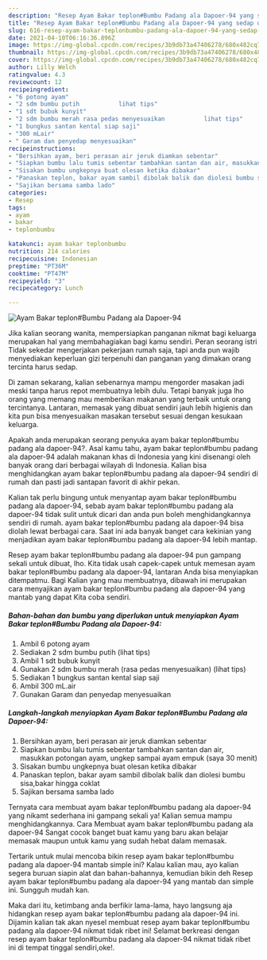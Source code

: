 ```yaml
---
description: "Resep Ayam Bakar teplon#Bumbu Padang ala Dapoer-94 yang sedap dan Mudah Dibuat"
title: "Resep Ayam Bakar teplon#Bumbu Padang ala Dapoer-94 yang sedap dan Mudah Dibuat"
slug: 616-resep-ayam-bakar-teplonbumbu-padang-ala-dapoer-94-yang-sedap-dan-mudah-dibuat
date: 2021-04-10T06:16:36.896Z
image: https://img-global.cpcdn.com/recipes/3b9db73a47406278/680x482cq70/ayam-bakar-teplonbumbu-padang-ala-dapoer-94-foto-resep-utama.jpg
thumbnail: https://img-global.cpcdn.com/recipes/3b9db73a47406278/680x482cq70/ayam-bakar-teplonbumbu-padang-ala-dapoer-94-foto-resep-utama.jpg
cover: https://img-global.cpcdn.com/recipes/3b9db73a47406278/680x482cq70/ayam-bakar-teplonbumbu-padang-ala-dapoer-94-foto-resep-utama.jpg
author: Lilly Welch
ratingvalue: 4.3
reviewcount: 12
recipeingredient:
- "6 potong ayam"
- "2 sdm bumbu putih           lihat tips"
- "1 sdt bubuk kunyit"
- "2 sdm bumbu merah rasa pedas menyesuaikan           lihat tips"
- "1 bungkus santan kental siap saji"
- "300 mLair"
- " Garam dan penyedap menyesuaikan"
recipeinstructions:
- "Bersihkan ayam, beri perasan air jeruk diamkan sebentar"
- "Siapkan bumbu lalu tumis sebentar tambahkan santan dan air, masukkan potongan ayam, ungkep sampai ayam empuk (saya 30 menit)"
- "Sisakan bumbu ungkepnya buat olesan ketika dibakar"
- "Panaskan teplon, bakar ayam sambil dibolak balik dan diolesi bumbu sisa,bakar hingga coklat"
- "Sajikan bersama samba lado"
categories:
- Resep
tags:
- ayam
- bakar
- teplonbumbu

katakunci: ayam bakar teplonbumbu 
nutrition: 214 calories
recipecuisine: Indonesian
preptime: "PT36M"
cooktime: "PT47M"
recipeyield: "3"
recipecategory: Lunch

---
```



![Ayam Bakar teplon#Bumbu Padang ala Dapoer-94](https://img-global.cpcdn.com/recipes/3b9db73a47406278/680x482cq70/ayam-bakar-teplonbumbu-padang-ala-dapoer-94-foto-resep-utama.jpg)

Jika kalian seorang wanita, mempersiapkan panganan nikmat bagi keluarga merupakan hal yang membahagiakan bagi kamu sendiri. Peran seorang istri Tidak sekedar mengerjakan pekerjaan rumah saja, tapi anda pun wajib menyediakan keperluan gizi terpenuhi dan panganan yang dimakan orang tercinta harus sedap.

Di zaman  sekarang, kalian sebenarnya mampu mengorder masakan jadi meski tanpa harus repot membuatnya lebih dulu. Tetapi banyak juga lho orang yang memang mau memberikan makanan yang terbaik untuk orang tercintanya. Lantaran, memasak yang dibuat sendiri jauh lebih higienis dan kita pun bisa menyesuaikan masakan tersebut sesuai dengan kesukaan keluarga. 



Apakah anda merupakan seorang penyuka ayam bakar teplon#bumbu padang ala dapoer-94?. Asal kamu tahu, ayam bakar teplon#bumbu padang ala dapoer-94 adalah makanan khas di Indonesia yang kini disenangi oleh banyak orang dari berbagai wilayah di Indonesia. Kalian bisa menghidangkan ayam bakar teplon#bumbu padang ala dapoer-94 sendiri di rumah dan pasti jadi santapan favorit di akhir pekan.

Kalian tak perlu bingung untuk menyantap ayam bakar teplon#bumbu padang ala dapoer-94, sebab ayam bakar teplon#bumbu padang ala dapoer-94 tidak sulit untuk dicari dan anda pun boleh menghidangkannya sendiri di rumah. ayam bakar teplon#bumbu padang ala dapoer-94 bisa diolah lewat berbagai cara. Saat ini ada banyak banget cara kekinian yang menjadikan ayam bakar teplon#bumbu padang ala dapoer-94 lebih mantap.

Resep ayam bakar teplon#bumbu padang ala dapoer-94 pun gampang sekali untuk dibuat, lho. Kita tidak usah capek-capek untuk memesan ayam bakar teplon#bumbu padang ala dapoer-94, lantaran Anda bisa menyiapkan ditempatmu. Bagi Kalian yang mau membuatnya, dibawah ini merupakan cara menyajikan ayam bakar teplon#bumbu padang ala dapoer-94 yang mantab yang dapat Kita coba sendiri.

<!--inarticleads1-->

##### Bahan-bahan dan bumbu yang diperlukan untuk menyiapkan Ayam Bakar teplon#Bumbu Padang ala Dapoer-94:

1. Ambil 6 potong ayam
1. Sediakan 2 sdm bumbu putih           (lihat tips)
1. Ambil 1 sdt bubuk kunyit
1. Gunakan 2 sdm bumbu merah (rasa pedas menyesuaikan)           (lihat tips)
1. Sediakan 1 bungkus santan kental siap saji
1. Ambil 300 mL.air
1. Gunakan  Garam dan penyedap menyesuaikan




<!--inarticleads2-->

##### Langkah-langkah menyiapkan Ayam Bakar teplon#Bumbu Padang ala Dapoer-94:

1. Bersihkan ayam, beri perasan air jeruk diamkan sebentar
1. Siapkan bumbu lalu tumis sebentar tambahkan santan dan air, masukkan potongan ayam, ungkep sampai ayam empuk (saya 30 menit)
1. Sisakan bumbu ungkepnya buat olesan ketika dibakar
1. Panaskan teplon, bakar ayam sambil dibolak balik dan diolesi bumbu sisa,bakar hingga coklat
1. Sajikan bersama samba lado




Ternyata cara membuat ayam bakar teplon#bumbu padang ala dapoer-94 yang nikamt sederhana ini gampang sekali ya! Kalian semua mampu menghidangkannya. Cara Membuat ayam bakar teplon#bumbu padang ala dapoer-94 Sangat cocok banget buat kamu yang baru akan belajar memasak maupun untuk kamu yang sudah hebat dalam memasak.

Tertarik untuk mulai mencoba bikin resep ayam bakar teplon#bumbu padang ala dapoer-94 mantab simple ini? Kalau kalian mau, ayo kalian segera buruan siapin alat dan bahan-bahannya, kemudian bikin deh Resep ayam bakar teplon#bumbu padang ala dapoer-94 yang mantab dan simple ini. Sungguh mudah kan. 

Maka dari itu, ketimbang anda berfikir lama-lama, hayo langsung aja hidangkan resep ayam bakar teplon#bumbu padang ala dapoer-94 ini. Dijamin kalian tak akan nyesel membuat resep ayam bakar teplon#bumbu padang ala dapoer-94 nikmat tidak ribet ini! Selamat berkreasi dengan resep ayam bakar teplon#bumbu padang ala dapoer-94 nikmat tidak ribet ini di tempat tinggal sendiri,oke!.

